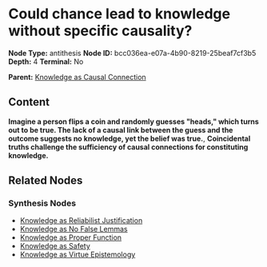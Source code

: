 # Could chance lead to knowledge without specific causality?

**Node Type:** antithesis
**Node ID:** bcc036ea-e07a-4b90-8219-25beaf7cf3b5
**Depth:** 4
**Terminal:** No

**Parent:** [Knowledge as Causal Connection](knowledge-as-causal-connection-synthesis-95615853-7820-465a-9327-435da2f900ff.md)

## Content

**Imagine a person flips a coin and randomly guesses "heads," which turns out to be true. The lack of a causal link between the guess and the outcome suggests no knowledge, yet the belief was true.**, **Coincidental truths challenge the sufficiency of causal connections for constituting knowledge.**

## Related Nodes

### Synthesis Nodes

- [Knowledge as Reliabilist Justification](knowledge-as-reliabilist-justification-synthesis-ae829eeb-96b2-4414-b154-6fcb1adfea87.md)
- [Knowledge as No False Lemmas](knowledge-as-no-false-lemmas-synthesis-1c2f4e10-e7fd-4527-b79d-ad60157fe8e6.md)
- [Knowledge as Proper Function](knowledge-as-proper-function-synthesis-98acf552-5ac2-44f3-959a-8ad45abcfb28.md)
- [Knowledge as Safety](knowledge-as-safety-synthesis-fedada75-a2bc-4d65-9be5-a0fc665f3261.md)
- [Knowledge as Virtue Epistemology](knowledge-as-virtue-epistemology-synthesis-d3c16fa3-6321-4c0b-9a06-29fe5c47353b.md)
